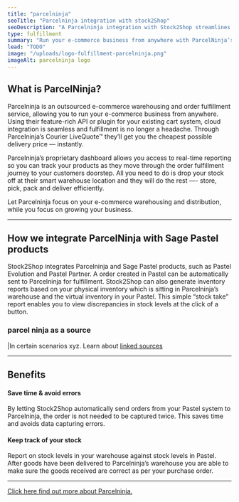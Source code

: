 ```yaml
---
title: "parcelninja"
seoTitle: "Parcelninja integration with stock2Shop"
seoDescription: "A Parcelninja integration with Stock2Shop streamlines your worklflow"
type: fulfillment
summary: "Run your e-commerce business from anywhere with ParcelNinja’s scalable, outsourced warehousing and fulfillment solution."
lead: "TODO"
image: "/uploads/logo-fulfillment-parcelninja.png"
imageAlt: parcelninja logo
---
```


## What is ParcelNinja?

Parcelninja is an outsourced e-commerce warehousing and order fulfillment service, allowing you to run your e-commerce 
business from anywhere. Using their feature-rich API or plugin for your existing cart system, cloud integration is 
seamless and fulfillment is no longer a headache. Through Parcelninja’s Courier LiveQuote™ they’ll get you the cheapest 
possible delivery price — instantly.

Parcelninja’s proprietary dashboard allows you access to real-time reporting so you can track your products as they move 
through the order fulfillment journey to your customers doorstep. All you need to do is drop your stock off at their 
smart warehouse location and they will do the rest —- store, pick, pack and deliver efficiently.

Let Parcelninja focus on your e-commerce warehousing and distribution, while you focus on growing your business.

---

## How we integrate ParcelNinja with Sage Pastel products

Stock2Shop integrates Parcelninja and Sage Pastel products, such as Pastel Evolution and Pastel Partner. 
A order created in Pastel can be automatically sent to Parcelninja for fulfillment. 
Stock2Shop can also generate inventory reports based on your physical inventory which is sitting in Parcelninja’s 
warehouse and the virtual inventory in your Pastel. This simple “stock take” report enables you to view discrepancies 
in stock levels at the click of a button.

### parcel ninja as a source

|In certain scenarios xyz.
    Learn about [linked sources](/link/to/howto/explanation)

---

## Benefits
#### Save time & avoid errors
By letting Stock2Shop automatically send orders from your Pastel system to Parcelninja, the order is not needed to be captured twice. This saves time and avoids data capturing errors.
#### Keep track of your stock
Report on stock levels in your warehouse against stock levels in Pastel. After goods have been delivered to Parcelninja’s warehouse you are able to make sure the goods received are correct as per your purchase order.

---

[Click here find out more about Parcelninja.](http://parcelninja.co.za/)